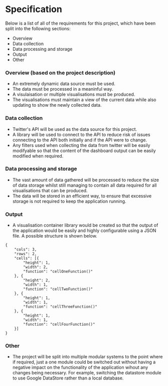 
# Specification

Below is a list of all of the requirements for this project, which have been split into the following sections:

* Overview
* Data collection
* Data processing and storage
* Output
* Other

### Overview (based on the project description)

* An extremely dynamic data source must be used.
* The data must be processed in a meaninful way.
* A visulaisation or multiple visualisations must be produced.
* The visualisations must maintain a view of the current data while also updating to show the newly collected data.

### Data collection

* Twitter's API will be used as the data source for this project.
* A library will be used to connect to the API to reduce risk of issues connecting to the API both initially and if the API were to change.
* Any filters used when collecting the data from twitter will be easily modifyable so that the content of the dashboard output can be easily modified when required.

### Data processing and storage

* The vast amount of data gathered will be processed to reduce the size of data storage whilst still managing to contain all data required for all visualisations that can be produced.
* The data will be stored in an efficient way, to ensure that excessive storage is not required to keep the application running.

### Output

* A visualisation container library would be created so that the output of the application would be easily and highly configurable using a JSON file. A possible structure is shown below.

```
{
	"cols": 3,
	"rows": 2,
	"cells": [{
		"height": 1,
		"width": 2,
		"function": "cellOneFunction()"
	}, {
		"height": 2,
		"width": 1,
		"function": "cellTwoFunction()"
	}, {
		"height": 1,
		"width": 1,
		"function": "cellThreeFunction()"
	}, {
		"height": 1,
		"width": 1,
		"function": "cellFourFunction()"
	}]
}
```

### Other

* The project will be split into multiple modular systems to the point where if required, just a one module could be switched out without having a negative impact on the functionality of the application wihout any changes being necessary. For example, switching the datastore module to use Google DataStore rather than a local database.
